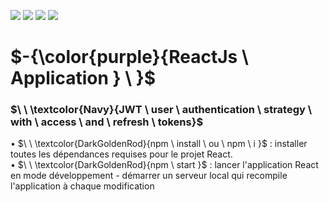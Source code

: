 ![](https://img.shields.io/badge/ReactJS-blueviolet?style=for-the-badge)
![](https://img.shields.io/badge/Javascript_EC6-yellow?style=for-the-badge)
![](https://img.shields.io/badge/Axios-blue?style=for-the-badge)
![](https://img.shields.io/badge/Jwt-blue?style=for-the-badge)

# $\-{\color{purple}{ReactJs \ Application  } \ \}$
### $\ \ \textcolor{Navy}{JWT \ user \ authentication \ strategy \ with \ access \ and \ refresh \ tokens}$

• $\ \ \textcolor{DarkGoldenRod}{npm \ install \ ou \ npm \ i  }$ :  installer toutes les dépendances requises pour le projet React.  
• $\ \ \textcolor{DarkGoldenRod}{npm \ start }$ :  lancer l'application React en mode développement - démarrer un serveur local qui recompile l'application à chaque modification

